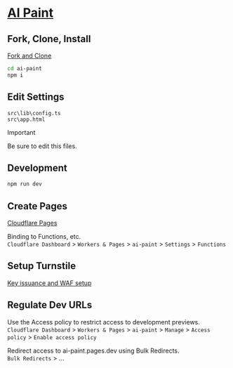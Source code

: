 # [AI Paint](https://ai-paint.luis.fun)

## Fork, Clone, Install

[Fork and Clone](https://docs.github.com/en/pull-requests/collaborating-with-pull-requests/working-with-forks/fork-a-repo)

```sh
cd ai-paint
npm i
```

## Edit Settings

`src\lib\config.ts`  
`src\app.html`

> [!IMPORTANT]
> Be sure to edit this files.

## Development

```sh
npm run dev
```

## Create Pages

[Cloudflare Pages](https://developers.cloudflare.com/pages/get-started/git-integration/)

Binding to Functions, etc.  
`Cloudflare Dashboard` > `Workers & Pages` > `ai-paint` > `Settings` > `Functions`

## Setup Turnstile

[Key issuance and WAF setup](https://blog.cloudflare.com/integrating-turnstile-with-the-cloudflare-waf-to-challenge-fetch-requests)

## Regulate Dev URLs

Use the Access policy to restrict access to development previews.
`Cloudflare Dashboard` > `Workers & Pages` > `ai-paint` > `Manage` > `Access policy` > `Enable access policy`

Redirect access to ai-paint.pages.dev using Bulk Redirects.  
`Bulk Redirects` > ...
